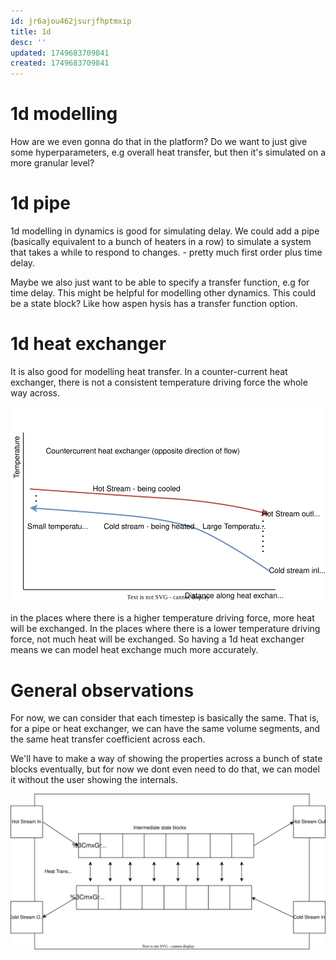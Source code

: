 ```yaml
---
id: jr6ajou462jsurjfhptmxip
title: 1d
desc: ''
updated: 1749683709841
created: 1749683709841
---
```



# 1d modelling

How are we even gonna do that in the platform?
Do we want to just give some hyperparameters, e.g overall heat transfer, but then it's simulated on a more granular level?

# 1d pipe 

1d modelling in dynamics is good for simulating delay. We could add a pipe (basically equivalent to a bunch of heaters in a row) to simulate a system that takes a while to respond to changes. - pretty much first order plus time delay.

Maybe we also just want to be able to specify a transfer function, e.g for time delay. This might be helpful for modelling other dynamics. This could be a state block? Like how aspen hysis has a transfer function option.

# 1d heat exchanger

It is also good for modelling heat transfer. In a counter-current heat exchanger, there is not a consistent temperature driving force the whole way across. 

![Temperature driving force across a countercurrent heat exchanger](assets/temperature_driving_force.drawio.svg)

in the places where there is a higher temperature driving force, more heat will be exchanged. In the places where there is a lower temperature driving force, not much heat will be exchanged. So having a 1d heat exchanger means we can model heat exchange much more accurately.


# General observations

For now, we can consider that each timestep is basically the same. That is, for a pipe or heat exchanger, we can have the same volume segments, and the same heat transfer coefficient across each.

We'll have to make a way of showing the properties across a bunch of state blocks eventually, but for now we dont even need to do that, we can model it without the user showing the internals.

![Heat Exchanger 1d](assets/heat_exchanger_1d.drawio.svg)